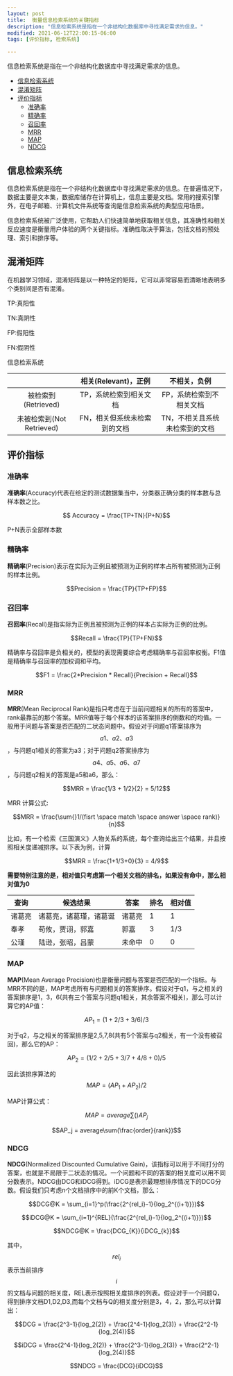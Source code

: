```yaml
---
layout: post
title:  衡量信息检索系统的关键指标
description: "信息检索系统是指在一个非结构化数据库中寻找满足需求的信息。"
modified: 2021-06-12T22:00:15-06:00
tags: [评价指标, 检索系统] 

---
```


信息检索系统是指在一个非结构化数据库中寻找满足需求的信息。

<!-- more -->

   * [信息检索系统](#信息检索系统)
   * [混淆矩阵](#混淆矩阵)
   * [评价指标](#评价指标)
      * [准确率](#准确率)
      * [精确率](#精确率)
      * [召回率](#召回率)
      * [MRR](#mrr)
      * [MAP](#map)
      * [NDCG](#ndcg)

## 信息检索系统



信息检索系统是指在一个非结构化数据库中寻找满足需求的信息。在普遍情况下，数据主要是文本集，数据库储存在计算机上，信息主要是文档。常用的搜索引擎外，在电子邮箱、计算机文件系统等查询是信息检索系统的典型应用场景。

信息检索系统被广泛使用，它帮助人们快速简单地获取相关信息，其准确性和相关反应速度是衡量用户体验的两个关键指标。准确性取决于算法，包括文档的预处理、索引和排序等。



## 混淆矩阵



在机器学习领域，混淆矩阵是以一种特定的矩阵，它可以非常容易而清晰地表明多个类别间是否有混淆。

TP:真阳性

TN:真阴性

FP:假阳性

FN:假阴性

信息检索系统

|                           |     相关(Relevant)，正例     |          不相关，负例          |
| :-----------------------: | :--------------------------: | :----------------------------: |
|    被检索到(Retrieved)    |    TP，系统检索到相关文档    |    FP，系统检索到不相关文档    |
| 未被检索到(Not Retrieved) | FN，相关但系统未检索到的文档 | TN，不相关且系统未检索到的文档 |



## 评价指标



### 准确率

**准确率**(Accuracy)代表在给定的测试数据集当中，分类器正确分类的样本数与总样本数之比。

$$ Accuracy = \frac{TP+TN}{P+N}$$

P+N表示全部样本数



### 精确率

**精确率**(Precision)表示在实际为正例且被预测为正例的样本占所有被预测为正例的样本比例。

$$Precision = \frac{TP}{TP+FP}$$



### 召回率

**召回率**(Recall)是指实际为正例且被预测为正例的样本占实际为正例的比例。

$$Recall = \frac{TP}{TP+FN}$$

精确率与召回率是负相关的，模型的表现需要综合考虑精确率与召回率权衡。F1值是精确率与召回率的加权调和平均。

$$F1 = \frac{2*Precision * Recall}{Precision + Recall}$$



### MRR

**MRR**(Mean Reciprocal Rank)是指只考虑在于当前问题相关的所有的答案中，rank最靠前的那个答案。MRR值等于每个样本的该答案排序的倒数和的均值。一般用于问题与答案是否匹配的二状态问题中。假设对于问题q1答案排序为$$a1、a2、a3$$，与问题q1相关的答案为a3；对于问题q2答案排序为$$a4、a5、a6、a7$$，与问题q2相关的答案是a5和a6，那么：

$$MRR = \frac{1/3 + 1/2}{2} = 5/12$$

MRR 计算公式:

$$MRR = \frac{\sum{}1/(fisrt \space match  \space answer  \space rank)}{n}$$

比如，有一个检索《三国演义》人物关系的系统，每个查询给出三个结果，并且按照相关度递减排序。以下表为例，计算

$$MRR = \frac{1+1/3+0}{3} = 4/9$$

**需要特别注意的是，相对值只考虑第一个相关文档的排名，如果没有命中，那么相对值为0**



| 查询   | 候选结果               | 答案   | 排名 | 相对值 |
| ------ | ---------------------- | ------ | ---- | ------ |
| 诸葛亮 | 诸葛亮，诸葛瑾，诸葛诞 | 诸葛亮 | 1    | 1      |
| 奉孝   | 苟攸，贾诩，郭嘉       | 郭嘉   | 3    | 1/3    |
| 公瑾   | 陆逊，张昭，吕蒙       | 未命中 | 0    | 0      |



### MAP

**MAP**(Mean Average Precision)也是衡量问题与答案是否匹配的一个指标。与MRR不同的是，MAP考虑所有与问题相关的答案排序。假设对于q1，与之相关的答案排序是1，3，6(共有三个答案与问题q1相关，其余答案不相关)，那么可以计算它的AP值：

$$AP_1 = (1+2/3+3/6) / 3$$

对于q2，与之相关的答案排序是2,5,7,8(共有5个答案与q2相关，有一个没有被召回)，那么它的AP：

$$AP_2 = (1/2+2/5+3/7+4/8+0)/5$$

因此该排序算法的$$MAP = (AP_1 + AP_2) / 2$$

MAP计算公式：

$$MAP = average\sum()AP_j$$

$$AP_j = average\sum(\frac{order}{rank})$$



### NDCG

**NDCG**(Normalized Discounted Cumulative Gain)，该指标可以用于不同打分的答案，也就是不局限于二状态的情况。一个问题和不同的答案的相关度可以用不同分数表示。NDCG由DCG和iDCG得到。iDCG是表示最理想排序情况下的DCG分数。假设我们只考虑n个文档排序中的前K个文档，那么：



$$DCG@K = \sum_{i=1}^p(\frac{2^{rel_i}-1}{log_2^{(i+1)}})$$



$$iDCG@K = \sum_{i=1}^{REL}(\frac{2^{rel_i}-1}{log_2^{(i+1)}})$$

$$NDCG@K = \frac{DCG_{K}}{iDCG_{k}}$$

其中，$$rel_i$$表示当前排序$$i$$的文档与问题的相关度，REL表示按照相关度排序的列表。假设对于一个问题Q，得到排序文档D1,D2,D3,而每个文档与Q的相关度分别是3，4，2，那么可以计算出：



$$DCG = \frac{2^3-1}{log_2(2)} +  \frac{2^4-1}{log_2(3)} +  \frac{2^2-1}{log_2(4)}$$

$$iDCG = \frac{2^4-1}{log_2(2)} +  \frac{2^3-1}{log_2(3)} +  \frac{2^2-1}{log_2(4)}$$

$$NDCG = \frac{DCG}{iDCG}$$

